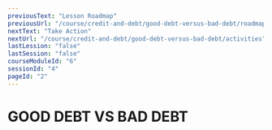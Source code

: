 ```yaml
---
previousText: "Lesson Roadmap"
previousUrl: "/course/credit-and-debt/good-debt-versus-bad-debt/roadmap"
nextText: "Take Action"
nextUrl: "/course/credit-and-debt/good-debt-versus-bad-debt/activities"
lastLession: "false"
lastSession: "false"
courseModuleId: "6"
sessionId: "4"
pageId: "2"
---
```



# GOOD DEBT VS BAD DEBT

<sparkle-youtube src="https://www.youtube.com/watch?v=62Tf35ne4jI"></sparkle-youtube>
